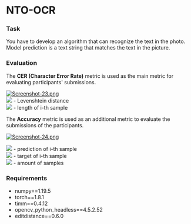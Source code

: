 # NTO-OCR

### Task
You have to develop an algorithm that can recognize the text in the photo. Model prediction is a text string that matches the text in the picture.

### Evaluation
The **CER (Character Error Rate)** metric is used as the main metric for evaluating participants' submissions. <br>

[![Screenshot-23.png](https://i.postimg.cc/VL7H8Vkm/Screenshot-23.png)](https://postimg.cc/dLy9RnCx)
<br>
<img src="https://render.githubusercontent.com/render/math?math=dist_c"> - Levenshtein distance<br>
<img src="https://render.githubusercontent.com/render/math?math=len_c"> - length of i-th sample

The **Accuracy** metric is used as an additional metric to evaluate the submissions of the participants.

[![Screenshot-24.png](https://i.postimg.cc/SQGzJ08F/Screenshot-24.png)](https://postimg.cc/14fzjjJJ)

<img src="https://render.githubusercontent.com/render/math?math=pred_i"> - prediction of i-th sample<br>
<img src="https://render.githubusercontent.com/render/math?math=true_i"> - target  of i-th sample<br>
<img src="https://render.githubusercontent.com/render/math?math=n"> - amount of samples<br>

### Requirements
* numpy==1.19.5
* torch==1.8.1
* timm==0.4.12
* opencv_python_headless==4.5.2.52
* editdistance==0.6.0

